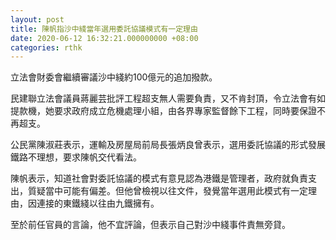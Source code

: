```yaml
---
layout: post
title: 陳帆指沙中綫當年選用委託協議模式有一定理由
date: 2020-06-12 16:32:21.000000000 +08:00
categories: rthk
---
```


立法會財委會繼續審議沙中綫約100億元的追加撥款。

民建聯立法會議員蔣麗芸批評工程超支無人需要負責，又不肯封頂，令立法會有如提款機，她要求政府成立危機處理小組，由各界專家監督餘下工程，同時要保證不再超支。

公民黨陳淑莊表示，運輸及房屋局前局長張炳良曾表示，選用委託協議的形式發展鐵路不理想，要求陳帆交代看法。

陳帆表示，知道社會對委託協議的模式有意見認為港鐵是管理者，政府就負責支出，質疑當中可能有偏差。但他曾檢視以往文件，發覺當年選用此模式有一定理由，因連接的東鐵綫以往由九鐵擁有。

至於前任官員的言論，他不宜評論，但表示自己對沙中綫事件責無旁貸。
